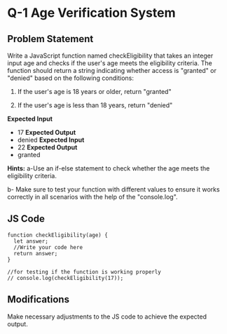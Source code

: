 # Q-1 Age Verification System

## Problem Statement
Write a JavaScript function named checkEligibility that takes an integer input age and checks if the user's age meets the eligibility criteria. The function should return a string indicating whether access is "granted" or "denied" based on the following conditions:



1. If the user's age is 18 years or older, return "granted"

2. If the user's age is less than 18 years, return "denied"



**Expected Input**
- 17
**Expected Output**
- denied
**Expected Input**
- 22
**Expected Output**
- granted


**Hints:**
a-Use an if-else statement to check whether the age meets the eligibility criteria.

b- Make sure to test your function with different values to ensure it works correctly in all scenarios with the help of the "console.log". 

## JS Code
```
function checkEligibility(age) {
  let answer;
  //Write your code here
  return answer;
}

//for testing if the function is working properly
// console.log(checkEligibility(17));

```
## Modifications
Make necessary adjustments to the JS code to achieve the expected output.
